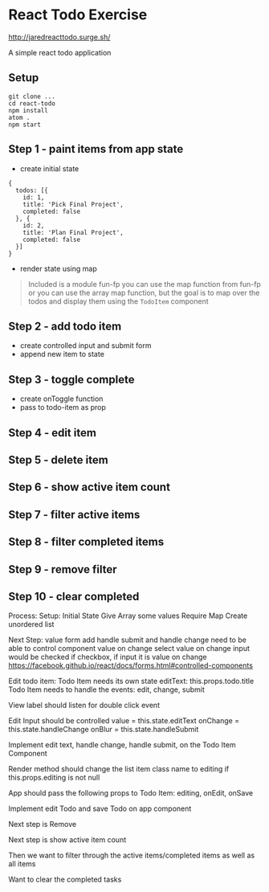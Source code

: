 # React Todo Exercise
http://jaredreacttodo.surge.sh/

A simple react todo application

## Setup

```
git clone ...
cd react-todo
npm install
atom .
npm start
```

## Step 1 - paint items from app state

* create initial state

```
{
  todos: [{
    id: 1,
    title: 'Pick Final Project',
    completed: false
  }, {
    id: 2,
    title: 'Plan Final Project',
    completed: false
  }]
}
```

* render state using map

> Included is a module fun-fp you can use the
map function from fun-fp or you can use the array
map function, but the goal is to map over the
todos and display them using the `TodoItem`
component

## Step 2 - add todo item

* create controlled input and submit form
* append new item to state

## Step 3 - toggle complete

* create onToggle function
* pass to todo-item as prop

## Step 4 - edit item

## Step 5 - delete item

## Step 6 - show active item count

## Step 7 - filter active items

## Step 8 - filter completed items

## Step 9 - remove filter

## Step 10 - clear completed


Process:
Setup: 
Initial State
Give Array some values
Require Map
Create unordered list

Next Step:
value
form
add handle submit and handle change
need to be able to control component value on change
select value on change
input would be checked if checkbox, if input it is value on change
https://facebook.github.io/react/docs/forms.html#controlled-components

Edit todo item:
Todo Item needs its own state
editText: this.props.todo.title
Todo Item needs to handle the events: edit, change, submit

View label should listen for double click event 

Edit Input should be controlled 
value = this.state.editText
onChange = this.state.handleChange
onBlur = this.state.handleSubmit

Implement edit text, handle change, handle submit, on the Todo Item Component

Render method should change the list item class name to editing if this.props.editing is not null 

App should pass the following props to Todo Item: editing, onEdit, onSave

Implement edit Todo and save Todo on app component 

Next step is Remove

Next step is show active item count 

Then we want to filter through the active items/completed items as well as all items 

Want to clear the completed tasks


